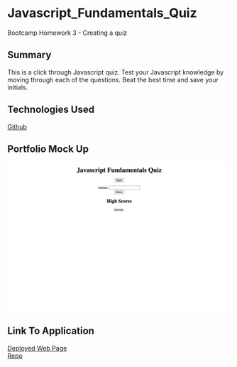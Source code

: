 # Javascript_Fundamentals_Quiz

Bootcamp Homework 3 - Creating a quiz

## Summary

This is a click through Javascript quiz. Test your Javascript knowledge by moving through each of the questions. Beat the best time and save your initials.

## Technologies Used

[Github](https://github.com/vinetteg/Javascript_Fundamentals_Quiz) <br>

## Portfolio Mock Up

![Quiz Image](quizimage.png)

## Link To Application

[Deployed Web Page](https://vinetteg.github.io/Javascript_Fundamentals_Quiz/) <br>
[Repo](https://github.com/vinetteg/Javascript_Fundamentals_Quiz)
